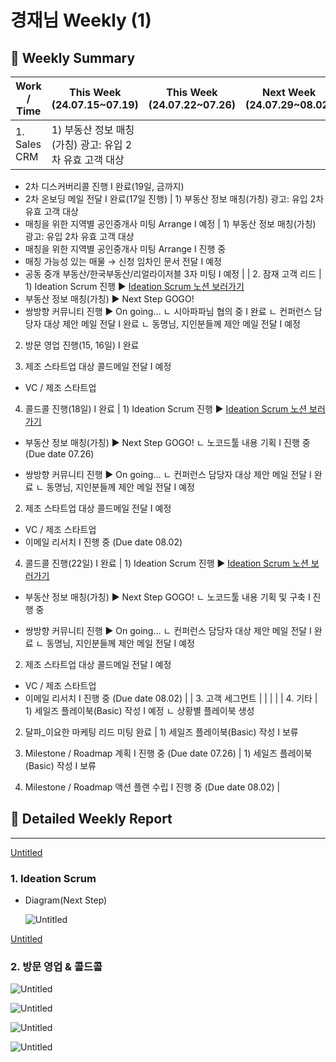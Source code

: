 # 경재님 Weekly (1)

## 📍 Weekly Summary

| Work / Time | This Week (24.07.15~07.19) | This Week (24.07.22~07.26) | Next Week (24.07.29~08.02) |
| --- | --- | --- | --- |
| 1. Sales CRM | 1) 부동산 정보 매칭(가칭) 광고: 유입 2차 유효 고객 대상
- 2차 디스커버리콜 진행 I 완료(19일, 금까지)
- 2차 온보딩 메일 전달 I 완료(17일 진행) | 1) 부동산 정보 매칭(가칭) 광고: 유입 2차 유효 고객 대상
- 매칭을 위한 지역별 공인중개사 미팅 Arrange I 예정 | 1) 부동산 정보 매칭(가칭) 광고: 유입 2차 유효 고객 대상
- 매칭을 위한 지역별 공인중개사 미팅 Arrange I 진행 중
- 매칭 가능성 있는 매물 → 신청 임차인 문서 전달 I 예정
- 공동 중개 부동산/한국부동산/리얼라이저블 3자 미팅 I 예정  |
| 2. 잠재 고객 리드 | 1) Ideation Scrum 진행
▶️ [Ideation Scrum 노션 보러가기](https://www.notion.so/Ideation-Scrum-2d3e133742384d349b2efb5e43f56261?pvs=21)
 - 부동산 정보 매칭(가칭) ▶️ Next Step GOGO!
 - 쌍방향 커뮤니티 진행 ▶️ On going…
    ㄴ 시아파파님 협의 중 I 완료
    ㄴ 컨퍼런스 담당자 대상 제안 메일 전달 I 완료
    ㄴ 동명님, 지인분들께 제안 메일 전달 I 예정

2) 방문 영업 진행(15, 16일) I 완료

3) 제조 스타트업 대상 콜드메일 전달 I 예정
  - VC / 제조 스타트업

4) 콜드콜 진행(18일) I 완료 | 1) Ideation Scrum 진행
▶️ [Ideation Scrum 노션 보러가기](https://www.notion.so/Ideation-Scrum-2d3e133742384d349b2efb5e43f56261?pvs=21)
 - 부동산 정보 매칭(가칭) ▶️ Next Step GOGO!
    ㄴ 노코드툴 내용 기획 I 진행 중(Due date 07.26)

 - 쌍방향 커뮤니티 진행 ▶️ On going…
    ㄴ 컨퍼런스 담당자 대상 제안 메일 전달 I 완료
    ㄴ 동명님, 지인분들께 제안 메일 전달 I 예정

2) 제조 스타트업 대상 콜드메일 전달 I 예정
  - VC / 제조 스타트업
  - 이메일 리서치 I 진행 중 (Due date 08.02)

4) 콜드콜 진행(22일) I 완료 | 1) Ideation Scrum 진행
▶️ [Ideation Scrum 노션 보러가기](https://www.notion.so/Ideation-Scrum-2d3e133742384d349b2efb5e43f56261?pvs=21)
 - 부동산 정보 매칭(가칭) ▶️ Next Step GOGO!
    ㄴ 노코드툴 내용 기획 및 구축 I 진행 중

 - 쌍방향 커뮤니티 진행 ▶️ On going…
    ㄴ 컨퍼런스 담당자 대상 제안 메일 전달 I 완료
    ㄴ 동명님, 지인분들께 제안 메일 전달 I 예정

2) 제조 스타트업 대상 콜드메일 전달 I 예정
  - VC / 제조 스타트업
  - 이메일 리서치 I 진행 중 (Due date 08.02) |
| 3. 고객 세그먼트 |  |  |  |
| 4. 기타 | 1) 세일즈 플레이북(Basic) 작성 I 예정
   ㄴ 상황별 플레이북 생성

2) 달파_이요한 마케팅 리드 미팅 완료 | 1) 세일즈 플레이북(Basic) 작성 I 보류

2) Milestone / Roadmap 계획 I 진행 중 (Due date 07.26) | 1) 세일즈 플레이북(Basic) 작성 I 보류

2) Milestone / Roadmap 액션 플랜 수립 I 진행 중 (Due date 08.02) |

## 📍 Detailed Weekly Report

---

[Untitled](Untitled%20157e98ce7f718171afa3de9c2eb93d3b.csv)

### 1. Ideation Scrum

- Diagram(Next Step)
    
    ![Untitled](Untitled%208.png)
    

[Untitled](Untitled%20157e98ce7f7181a7bb05f6ea7d620a1b.csv)

### 2. 방문 영업 & 콜드콜

![Untitled](Untitled%209.png)

![Untitled](Untitled%2010.png)

![Untitled](Untitled%2011.png)

![Untitled](Untitled%2012.png)